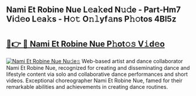 ## Nami Et Robine Nue L𝚎a𝚔ed N𝚞𝚍e - Part-Hm7 Vi𝚍𝚎o L𝚎a𝚔s - H𝚘𝚝 O𝚗𝚕yf𝚊ns P𝚑𝚘tos 4Bl5z

# <h2><a href="http://kfc5c1.oniu.top/?m=Nami+Et+Robine+Nue">🔗👉 🔴 Nami Et Robine Nue P𝚑ot𝚘𝚜 V𝚒d𝚎o</a></h2>

[![Nami Et Robine Nue Nu𝚍e𝚜](https://i.imgur.com/0qMVB7G.gif)](http://kfc5c1.oniu.top/?m=Nami+Et+Robine+Nue)
Web-based artist and dance collaborator Nami Et Robine Nue, recognized for creating and disseminating dance and lifestyle content via solo and collaborative dance performances and short videos. Exceptional choreographer Nami Et Robine Nue, famed for their remarkable abilities and achievements in creating dance routines.  
